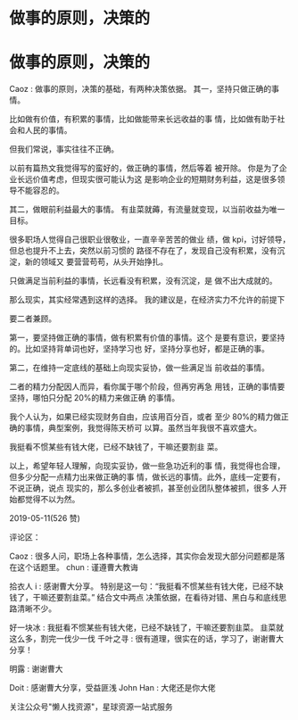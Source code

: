 # 做事的原则，决策的

# 做事的原则，决策的

Caoz : 做事的原则，决策的基础，有两种决策依据。 其一，坚持只做正确的事情。

比如做有价值，有积累的事情，比如做能带来长远收益的事 情，比如做有助于社会和人民的事情。

但我们常说，事实往往不正确。

以前有篇热文我觉得写的蛮好的，做正确的事情，然后等着 被开除。 你是为了企业长远价值考虑，但现实很可能认为这 是影响企业的短期财务利益，这是很多领导不能容忍的。

其二，做眼前利益最大的事情。 有韭菜就薅，有流量就变现，以当前收益为唯一目标。

很多职场人觉得自己很职业很敬业，一直辛辛苦苦的做业 绩，做 kpi，讨好领导，但总也提升不上去，突然以前习惯的 路径不存在了，发现自己没有积累，没有沉淀，新的领域又 要营营苟苟，从头开始挣扎。

只做满足当前利益的事情，长远看没有积累，没有沉淀，是 做不出大成就的。

那么现实，其实经常遇到这样的选择。 我的建议是，在经济实力不允许的前提下

要二者兼顾。

第一，要坚持做正确的事情，做有积累有价值的事情。这个 是要有意识，要坚持的。比如坚持背单词也好，坚持学习也 好，坚持分享也好，都是正确的事。

第二，在维持一定底线的基础上向现实妥协，做一些满足当 前收益的事情。

二者的精力分配因人而异，看你属于哪个阶段，但再穷再急 用钱，正确的事情要坚持，哪怕只分配 20%的精力来做正确 的事情。

我个人认为，如果已经实现财务自由，应该用百分百，或者 至少 80%的精力做正确的事情，典型案例，我觉得陈天桥可 以算。虽然当年我很不喜欢盛大。

我挺看不惯某些有钱大佬，已经不缺钱了，干嘛还要割韭 菜。

以上，希望年轻人理解，向现实妥协，做一些急功近利的事 情，我觉得也合理，但多少分配一点精力出来做正确的事 情，做长远的事情。此外，底线一定要有，不说正确，说点 现实的，那么多创业者被抓，甚至创业团队整体被抓，很多 人开始都觉得不以为然。

2019-05-11(526 赞)

评论区：

Caoz : 很多人问，职场上各种事情，怎么选择，其实你会发现大部分问题都是落在这个话题里。 chun : 谨遵曹大教诲

拾衣人 i : 感谢曹大分享。 特别是这一句：“我挺看不惯某些有钱大佬，已经不缺钱了，干嘛还要割韭菜。” 结合文中两点 决策依据，在看待对错、黑白与和底线思路清晰不少。

好一块冰 : 我挺看不惯某些有钱大佬，已经不缺钱了，干嘛还要割韭菜。 韭菜就这么多，割完一伐少一伐 千叶之寻 : 很有道理，很实在的话，学习了，谢谢曹大分享！

明露 : 谢谢曹大

Doit : 感谢曹大分享，受益匪浅 John Han : 大佬还是你大佬

关注公众号"懒人找资源"，星球资源一站式服务